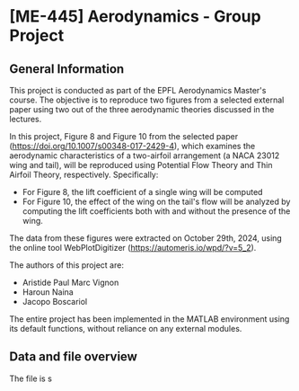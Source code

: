 # [ME-445] Aerodynamics - Group Project

## General Information 

This project is conducted as part of the EPFL Aerodynamics Master's course. The objective is to reproduce two figures from a selected external paper using two out of the three aerodynamic theories discussed in the lectures. 

In this project, Figure 8 and Figure 10 from the selected paper (https://doi.org/10.1007/s00348-017-2429-4), which examines the aerodynamic characteristics of a two-airfoil arrangement (a NACA 23012 wing and tail), will be reproduced using Potential Flow Theory and Thin Airfoil Theory, respectively. Specifically:

- For Figure 8, the lift coefficient of a single wing will be computed 
- For Figure 10, the effect of the wing on the tail's flow will be analyzed by computing the lift coefficients both with and without the presence of the wing.

The data from these figures were extracted on October 29th, 2024, using the online tool WebPlotDigitizer (https://automeris.io/wpd/?v=5_2).

The authors of this project are:

- Aristide Paul Marc Vignon
- Haroun Naina
- Jacopo Boscariol

The entire project has been implemented in the MATLAB environment using its default functions, without reliance on any external modules.

## Data and file overview

The file is s

